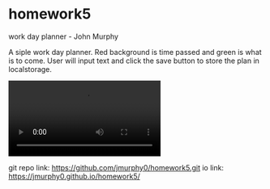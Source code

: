 # homework5
work day planner - John Murphy

A siple work day planner. Red background is time passed and green is what is to come. 
User will input text and click the save button to store the plan in localstorage. 

![alt text](assets/hmwk5.mov)


git repo link: https://github.com/jmurphy0/homework5.git
io link: https://jmurphy0.github.io/homework5/